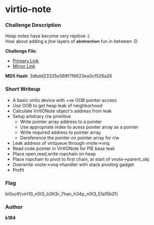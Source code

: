 # virtio-note

### Challenge Description

Heap notes have become very repitive :(\
How about adding a *few* layers of ~~abstraction~~ fun in between :D

**Challenge File**:
+ [Primary Link](https://drive.google.com/file/d/1I9pJ0NkPvIsPIiNETnJcb9Qs1Vbff-nY/view?usp=sharing)
+ [Mirror Link](https://1drv.ms/u/s!AuMSH5328nQ7hFxwzqpu9-Y95q6q?e=kwG0JB)

**MD5 Hash**: 3dbdd23335e589f7f6623ea3cf526a26

### Short Writeup

+ A basic virtio device with +ve OOB pointer access
+ Use OOB to get heap leak of neighborhood
+ Calculate VirtIONote object's address from leak
+ Setup arbitrary r/w primitive
    - Write pointer array address to a pointer
    - Use appropriate index to acess pointer array as a pointer
    - Write required address to pointer array
    - Dereference the pointer on pointer array for r/w
+ Leak address of virtqueue through vnote->vnq
+ Read code pointer in VirtIONote for PIE base leak
+ Place open,read,write ropchain on heap
+ Place ropchain to pivot to first chain, at start of vnote->parent_obj
+ Overwrite vnote->vnq->handler with stack pivoting gadget
+ Profit

### Flag

bi0sctf{virt10_n0t3_b3tt3r_7han_h34p_n0t3_51a15b2f}

### Author

**k1R4**  
